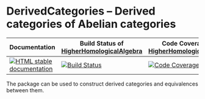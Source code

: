 <!-- BEGIN HEADER -->
# DerivedCategories – Derived categories of Abelian categories

| Documentation | Build Status of [HigherHomologicalAlgebra](/../../) | Code Coverage of [HigherHomologicalAlgebra](/../../) |
| ------------- | ------------ | ------------- |
| [![HTML stable documentation][docs-img]][docs-url] | [![Build Status][tests-img]][tests-url] | [![Code Coverage][codecov-img]][codecov-url] |

<!-- END HEADER -->

The package can be used to construct derived categories and equivalences between them.

<!-- BEGIN FOOTER -->
[docs-img]: https://img.shields.io/badge/HTML-stable-blue.svg
[docs-url]: https://homalg-project.github.io/HigherHomologicalAlgebra/DerivedCategories/doc/chap0_mj.html

[tests-img]: https://github.com/homalg-project/HigherHomologicalAlgebra/workflows/Tests/badge.svg?branch=master
[tests-url]: https://github.com/homalg-project/HigherHomologicalAlgebra/actions?query=workflow%3ATests+branch%3Amaster

[codecov-img]: https://codecov.io/gh/homalg-project/HigherHomologicalAlgebra/branch/master/graph/badge.svg
[codecov-url]: https://codecov.io/gh/homalg-project/HigherHomologicalAlgebra
<!-- END FOOTER -->
